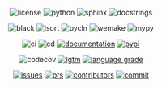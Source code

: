 <!--suppress HtmlDeprecatedAttribute -->
<p align="center">
    <a><img alt="license" src="https://img.shields.io/badge/License-MIT-red"></a>
    <a><img alt="python" src="https://img.shields.io/badge/python-3.7%20%7C%203.8%20%7C%203.9-blue"></a>
    <a><img alt="sphinx" src="https://img.shields.io/badge/Made%20with-Sphinx-1f425f.svg"></a>
    <a><img alt="docstrings" src="https://img.shields.io/badge/docstrings-reStructuredText-gree.svg"></a>
</p>

<p align="center">
    <a><img alt="black" src="https://img.shields.io/badge/code%20style-black-000000.svg"></a>
    <a><img alt="isort" src="https://img.shields.io/badge/%20imports-isort-%231674b1?style=flat&labelColor=ef8336"></a>
    <a><img alt="pycln" src="https://img.shields.io/badge/%20imports-pycln-%231674b1?style=flat&labelColor=ef8336"></a>
    <a><img alt="wemake" src="https://img.shields.io/badge/style-wemake-000000.svg"></a>
    <a><img alt="mypy" src="https://img.shields.io/badge/mypy-checked-blue"></a>
</p>

<p align="center">
    <a><img alt="ci" src=https://github.com/volodymyrPivoshenko/configflow/actions/workflows/integration.yaml/badge.svg></a>
    <a><img alt="cd" src=https://github.com/volodymyrPivoshenko/configflow/actions/workflows/deployment.yaml/badge.svg></a>
    <a href="https://configflow.readthedocs.io/en/latest/?badge=latest"><img alt="documentation" src="https://readthedocs.org/projects/configflow/badge/?version=latest"/></a>
    <a href="https://badge.fury.io/py/configflow"><img alt="pypi" src="https://badge.fury.io/py/configflow.svg"></a>
</p>

<p align="center">
    <a><img alt="codecov" src="https://codecov.io/gh/volodymyrPivoshenko/configflow/branch/main/graph/badge.svg?token=yyck08xfTN"/></a>
    <a href="https://lgtm.com/projects/g/volodymyrPivoshenko/configflow/alerts/"><img alt="lgtm" src="https://img.shields.io/lgtm/alerts/g/volodymyrPivoshenko/configflow.svg?logo=lgtm&logoWidth=18"/></a>
    <a href="https://lgtm.com/projects/g/volodymyrPivoshenko/configflow/context:python"><img alt="language grade" src="https://img.shields.io/lgtm/grade/python/g/volodymyrPivoshenko/configflow.svg?logo=lgtm&logoWidth=18"/></a>
</p>

<p align="center">
    <a href="https://github.com/volodymyrPivoshenko/configflow/issues"><img alt="issues" src="https://img.shields.io/github/issues/volodymyrPivoshenko/configflow"></a>
    <a href="https://github.com/volodymyrPivoshenko/configflow/pulls"><img alt="prs" src="https://img.shields.io/github/issues-pr/volodymyrPivoshenko/configflow"></a>
    <a href="https://github.com/volodymyrPivoshenko/configflow/graphs/contributors"><img alt="contributors" src="https://img.shields.io/github/contributors/volodymyrPivoshenko/configflow"></a>
    <a href="https://github.com/volodymyrPivoshenko/configflow/commits/master"><img alt="commit" src="https://img.shields.io/github/last-commit/volodymyrPivoshenko/configflow.svg"></a>
</p>





